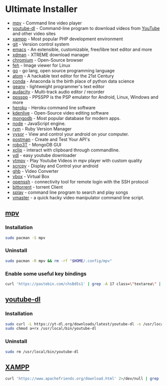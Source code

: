 # Ultimate Installer

* [mpv](#mpv) - Command line video player
* [youtube-dl](#youtube-dl) - Command-line program to download videos from [YouTube](http://www.youtube.com) and other video sites
* [xampp](#xampp) - Most popular PHP development environment
* [git](#git) - Version control system
* [emacs](#emacs) - An extensible, customizable, free/libre text editor and more
* [xdman](#xdman) - XTREME download manager
* [chromium](#chromium) - Open-Source browser
* [feh](#feh) - Image viewer for Linux
* [go](#go) - go lang, open source programming language
* [atom](#atom) - A hackable text editor for the 21st Century
* [conda](#conda) - Anaconda is the birth place of python data science
* [geany](#geany) - lightweight programmer's text editor
* [audacity](#audacity) - Multi-track audio editor / recorder
* [ppsspp](#ppsspp) - PPSSPP is the PSP emulator for Android, Linux, Windows and more
* [heroku](#heroku) - Heroku command line software
* [kdenlive](#kdenlive) - Open-Source video editing software
* [mongodb](#mongodb) - Most popular database for modern apps.
* [node](#node) - JavaScript engine.
* [rvm](#rvm) - Ruby Version Manager
* [vysor](#vysor) - View and control your android on your computer.
* [postman](#postman) - Create and Test Your API's
* [robo3T](#robo3T) - MongoDB GUI
* [xclip](#xclip) - interact with clipboard through commandline.
* [ydl](#ydl) - easy youtube downloader
* [ytmpv](#ytmpv) - Play Youtube Videos in mpv player with custom quality
* [scrcpy](#scrcpy) - Display and Control your android
* [ghb](#handbrake_gui) - Video Converter
* [vbox](#vbox) - Virtual Box
* [openssh](#openssh) - connectivity tool for remote login with the SSH protocol
* [bittorrent](#bittorrent) - torrent Client
* [splay](#splay) - command line program to search and play songs
* [vmaster](#vmaster) - a quick hacky video manipulator command line script.

## [mpv](#mpv)
### Installation
```sh
sudo pacman -S mpv
```
### Uninstall
```sh
sudo pacman -R mpv && rm -rf "$HOME/.config/mpv"
```
### Enable some useful key bindings
```sh
curl 'https://pastebin.com/chsBd5s1' | grep -A 17 class=\"textarea\" | cut -d'>' -f2 | head -16 > "$HOME/.config/mpv/input.conf"
```
## [youtube-dl](#youtube-dl)
### Installation
```sh
sudo curl -L https://yt-dl.org/downloads/latest/youtube-dl -o /usr/local/bin/youtube-dl
sudo chmod a+rx /usr/local/bin/youtube-dl
```
### Uninstall
```sh
sudo rm /usr/local/bin/youtube-dl
```

## [XAMPP](#xampp)
```sh
curl 'https://www.apachefriends.org/download.html' 2>/dev/null | grep '.run"' | cut -d\" -f8 | tail -1 | xargs wget && bash ./xampp*.run
```
